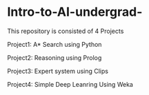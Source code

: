 # Intro-to-AI-undergrad-

This repository is consisted of 4 Projects

Project1: A* Search using  Python

Project2: Reasoning using Prolog

Project3: Expert system using Clips

Project4: Simple Deep Leanring Using Weka
